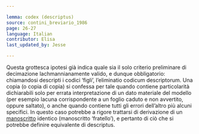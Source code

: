 ```yaml
---

lemma: codex (descriptus)
source: contini_breviario_1986
page: 26-27
language: Italian
contributor: Elisa
last_updated_by: Jesse

---
```


Questa grottesca ipotesi già indica quale sia il solo criterio preliminare di decimazione lachmannianamente valido, e dunque obbligatorio: chiamandosi descripti i codici ‘figli’, l’eliminatio codicum descriptorum. Una copia (o copia di copia) si confessa per tale quando contiene particolarità dichiarabili solo per errata interpretazione di un dato materiale del modello (per esempio lacuna corrispondente a un foglio caduto e non avvertito, oppure saltato), o anche quando contiene tutti gli errori dell’altro più alcuni specifici. In questo caso potrebbe a rigore trattarsi di derivazione di un [manoscritto](manuscript.html) identico (manoscritto ‘fratello’), e pertanto di ciò che si potrebbe definire equivalente di descriptus.
